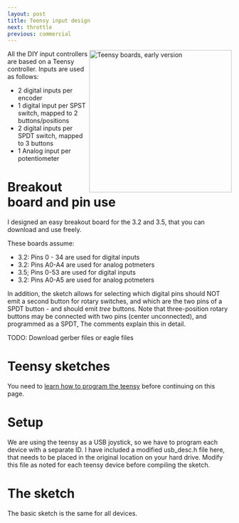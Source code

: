 ```yaml
---
layout: post
title: Teensy input design
next: throttle
previous: commercial
---
```


<a href="/viperpit/images/breakout.jpg" border="0"><img align="right" width="320" src="/viperpit/images/breakout.jpg" alt="Teensy boards, early version" /></a>

All the DIY input controllers are based on a Teensy controller. Inputs are used as follows:

* 2 digital inputs per encoder
* 1 digital input per SPST switch, mapped to 2 buttons/positions
* 2 digital inputs per SPDT switch, mapped to 3 buttons
* 1 Analog input per potentiometer

# Breakout board and pin use

I designed an easy breakout board for the 3.2 and 3.5, that you can download and use freely.

These boards assume:

* 3.2: Pins 0 - 34 are used for digital inputs
* 3.2: Pins A0-A4 are used for analog potmeters
* 3.5; Pins 0-53 are used for digital inputs
* 3.2: Pins A0-A5 are used for analog potmeters

In addition, the sketch allows for selecting which digital pins should NOT emit a second button for rotary switches, and which are the two pins of a SPDT button - and should emit *tree* buttons. Note that three-position rotary buttons may be connected with two pins (center unconnected), and programmed as a SPDT, The comments explain this in detail.

TODO: Download gerber files or eagle files

# Teensy sketches

You need to [learn how to program the teensy](https://www.pjrc.com/teensy/tutorial.html) before continuing on this page.

# Setup

We are using the teensy as a USB joystick, so we have to program each device with a separate ID. I have included a modified usb_desc.h file here, that needs to be placed in the original location on your hard drive. Modify this file as noted for each teensy device before compiling the sketch.

# The sketch

The basic sketch is the same for all devices. 
